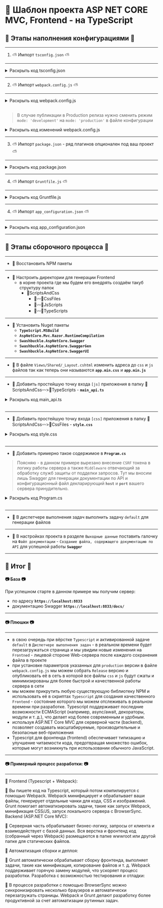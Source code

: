 # 🌁 Шаблон проекта ASP NET CORE MVC, Frontend - на TypeScript

## 🎇 Этапы наполнения конфигурациями 🎇

---
1. ⛅ Импорт `tsconfig.json` ⛅
---

<details>
<summary>Раскрыть код tsconfig.json</summary>

```json
{
    "compilerOptions": {
        "target": "es2016", // Устанавливает уровень JavaScript, в который компилируется TypeScript (в данном случае ES2016).
        "module": "es6", // Определяет, какой модульный формат используется в процессе компиляции (ES6 модули).
        "moduleResolution": "node", // Способ разрешения модулей. В данном случае используется разрешение как в Node.js.
        "jsx": "preserve", // Как компилировать JSX. В данном случае оставляем JSX без изменений.
        "declaration": false, // Указывает, генерировать ли файлы типов (.d.ts). Здесь это отключено.
        "removeComments": true, // Указывает, что комментарии должны быть удалены из скомпилированного кода.
        "noImplicitAny": false, // Отключает предупреждения о неявных типах `any` в коде.
        "noEmitOnError": true, // Указывает, что компиляция должна быть остановлена, если есть ошибки.
        "sourceMap": true, // Генерирует карты исходных кодов для упрощения отладки.
        "esModuleInterop": true, // Включает совместимость с модулями ES при импорте CommonJS модулей.
        "experimentalDecorators": true, // Включает поддержку экспериментальных декораторов в TypeScript.
        "emitDecoratorMetadata": true, // Включает генерацию метаданных для декораторов, которые могут использоваться в таких библиотеках как TypeORM или Angular.
        "outDir": "ScriptsAndCss/JsScripts", // Указывает директорию для сохранения скомпилированных файлов.
        "lib": [ "es2016", "dom" ] // Указывает библиотеки, которые будут включены при компиляции (ES2016 и DOM).
    },
    "exclude": [
        "node_modules" // Исключает папку node_modules из процесса компиляции.
    ]
}
```

</details>

---
2. ⛅ Импорт `webpack.config.js` ⛅
---

<details>
<summary>Раскрыть код webpack.config.js</summary>

```js
const path = require('path');
const MiniCssExtractPlugin = require('mini-css-extract-plugin');
const CssMinimizerPlugin = require('css-minimizer-webpack-plugin'); 
const TerserPlugin = require('terser-webpack-plugin');  // Импортируем TerserPlugin

module.exports = {
    entry: {
        app: './ScriptsAndCss/TypeScripts/main_api.ts', // Точка входа для JavaScript
        styles: './ScriptsAndCss/CssFiles/styles.css'   // Точка входа для CSS (может быть любой CSS-файл)
    },
    output: {
        path: path.resolve(__dirname, 'wwwroot/js'),
        filename: '[name].min.js' // Используем [name] для динамического имени файла
    },
    resolve: {
        extensions: ['.ts', '.js', '.css'] // Добавили .css
    },
    module: {
        rules: [
            {
                test: /\.ts$/,
                use: 'ts-loader',
                exclude: /node_modules/
            },
            {
                test: /\.css$/,
                use: [
                    MiniCssExtractPlugin.loader, // Извлекает CSS в отдельные файлы
                    'css-loader'               // Обрабатывает @import и url()
                ]
            }
        ]
    },
    plugins: [
        new MiniCssExtractPlugin({
            filename: '../css/app.min.css' // Куда Webpack должен поместить CSS-файл
        })
    ],
    mode: 'development',
    watch: true,
};
```

</details>
<br>

> В случае публикации в Production релиза нужно сменить режим `mode: 'development'` на `mode: 'production'` в файле конфигурации

<details>
<summary>Раскрыть код изменений webpack.config.js</summary>

```js
mode: 'production',  // Изменен режим на production для минимизации
optimization: {
    minimize: true,  // Включаем минимизацию
    minimizer: [
        new TerserPlugin(),  // Плагин для минимизации JS
        new CssMinimizerPlugin()  // Плагин для минимизации CSS
    ]
},
```

</details>

---
3. ⛅ Импорт `package.json` - ряд плагинов опционален под ваш проект ⛅
---

<details>
<summary>Раскрыть код package.json</summary>

```json
{
  "version": "1.0.0",
  "name": "asp.net",
  "private": true,
  "devDependencies": {
    "css-minimizer-webpack-plugin": "7.0.0",
    "terser-webpack-plugin": "5.3.12",
    "cytoscape": "^3.31.0",
    "cytoscape-cose-bilkent": "4.1.0",
    "grunt": "1.4.1",
    "style-loader": "^4.0.0",
    "css-loader": "^7.1.2",
    "mini-css-extract-plugin": "^2.9.2",
    "grunt-webpack": "^7.0.0",
    "webpack-cli": "^6.0.1",
    "ts-loader": "^9.5.2",
    "browser-sync": "^3.0.3",
    "grunt-browser-sync": "^2.2.0",
    "grunt-contrib-clean": "2.0.0",
    "grunt-contrib-concat": "2.0.0",
    "grunt-contrib-cssmin": "5.0.0",
    "grunt-contrib-uglify": "5.0.1",
    "grunt-contrib-watch": "1.1.0",
    "grunt-ts": "6.0.0-beta.22"
  },
  "dependencies": {
    "cytoscape": "^3.31.0"
  },
  "comments": {
    "version": "Указывает текущую версию вашего проекта.",
    "name": "Имя вашего проекта.",
    "private": "Указывает, что проект является приватным и не должен быть опубликован в npm.",
    "devDependencies": {
      "css-minimizer-webpack-plugin": "Плагин для минимизации CSS файлов в процессе сборки Webpack.",
      "terser-webpack-plugin": "Плагин для минимизации JavaScript с использованием Terser.",
      "cytoscape": "Библиотека для работы с графами и сетями.",
      "cytoscape-cose-bilkent": "Плагин для Cytoscape, который добавляет алгоритм планирования расположения узлов.",
      "grunt": "Система автоматизации задач для Node.js, например, для сборки, минификации и тестирования.",
      "style-loader": "Лоадер для инжекции CSS в DOM через теги `<style>` в процессе сборки.",
      "css-loader": "Лоадер для обработки CSS файлов и поддержки импорта других CSS или стилей.",
      "mini-css-extract-plugin": "Плагин для извлечения CSS в отдельные файлы, что улучшает производительность.",
      "grunt-webpack": "Плагин для интеграции Webpack с системой Grunt.",
      "webpack-cli": "CLI для работы с Webpack, позволяет запускать сборку через командную строку.",
      "ts-loader": "Лоадер для загрузки TypeScript файлов в Webpack.",
      "browser-sync": "Инструмент для синхронизации браузеров и автоперезагрузки в процессе разработки.",
      "grunt-browser-sync": "Плагин для интеграции BrowserSync с Grunt.",
      "grunt-contrib-clean": "Плагин для удаления файлов или папок перед выполнением задач.",
      "grunt-contrib-concat": "Плагин для конкатенации (объединения) файлов в один.",
      "grunt-contrib-cssmin": "Плагин для сжатия CSS файлов.",
      "grunt-contrib-uglify": "Плагин для сжатия JavaScript файлов (использует UglifyJS).",
      "grunt-contrib-watch": "Плагин для отслеживания изменений файлов и автоматического выполнения задач.",
      "grunt-ts": "Плагин для компиляции TypeScript файлов в Grunt."
    }
  }
}
```

</details>

---
4. ⛅ Импорт `Gruntfile.js` ⛅
---

<details>
<summary>Раскрыть код Gruntfile.js</summary>

```js
const webpackConfig = require('./webpack.config.js');

module.exports = function (grunt) {
    grunt.initConfig({
        webpack: {
            options: webpackConfig,
            build: {
            }
        },
        browserSync: {
            dev: {
                bsFiles: {
                    src: [
                        'wwwroot/css/*.css',
                        'wwwroot/js/app.min.js', // Webpack создает app.min.js
                        'Views/**/*.cshtml'
                    ]
                },
                options: {
                    watchTask: true,
                    proxy: "localhost:5000" // Замените на свой локальный адрес
                }
            }
        },
        watch: {
            ts: {
                files: ['ScriptsAndCss/TypeScripts/**/*.ts'],
                tasks: ['webpack:build'], // Webpack компилирует и собирает
                options: {
                    spawn: false,
                },
            },
            bsReload: {
                files: ['wwwroot/css/*.css', 'wwwroot/js/app.min.js', 'Views/**/*.cshtml'],
                options: {
                    reload: true
                }
            }
        },
        clean: ["wwwroot/css/*", "wwwroot/js/*", "ScriptsAndCss/Combined/*"],
        cssmin: { //сжатие CSS
            css: {
                src: ["ScriptsAndCss/CssFiles/*"], //какой файл сжимать
                dest: "wwwroot/css/app.min.css" //сжатый выходной файл
            }
        },
    });

    grunt.loadNpmTasks('grunt-webpack');
    grunt.loadNpmTasks('grunt-browser-sync');
    grunt.loadNpmTasks('grunt-contrib-watch');
    grunt.loadNpmTasks('grunt-contrib-clean');
    grunt.loadNpmTasks('grunt-contrib-cssmin');

    grunt.registerTask("build", ["clean", "webpack:build", "cssmin"]);
    grunt.registerTask("default", ["build", "browserSync:dev", "watch"]);
};
```

</details>

---
4. ⛅ Импорт `app_configuration.json` ⛅
---

<details>
<summary>Раскрыть код app_configuration.json</summary>

```json
{
  "appSettings": {
    "appHost": "localhost:8833"
  }
}
```

</details>

---

## 🎇 Этапы сборочного процесса 🎇 

---
- 🌋 Восстановить NPM пакеты
---
- 🌋 Настроить директории для генерации Frontend
    - в корне проекта где мы будем его внедрять создаём такуб структуру папок
        - 📁ScriptsAndCss      
            - 📁〰️📁CssFiles     
            - 📁〰️📁JsScripts    
            - 📁〰️📁TypeScripts 
---
- 🌋 Установить Nuget пакеты
    - **`TypeScript.MSBuild`**
    - **`AspNetCore.Mvc.Razor.RuntimeCompilation`**
    - **`Swashbuckle.AspNetCore.Swagger`**
    - **`Swashbuckle.AspNetCore.SwaggerGen`**
    - **`Swashbuckle.AspNetCore.SwaggerUI`**
---
- 🌋 В файле `Views/Shared/_Layout.cshtml` изменить адреса до `css` и `js` файлов так как теперь они называются **`app.min.css`** и **`app.min.js`**
---
- 🌋 Добавить простейшую точку входа `[js]` приложения в папку 📁ScriptsAndCss〰️>📁TypeScripts  - **`main_api.ts`** 

<details>
<summary>Раскрыть код main_api.ts</summary>

```ts
(() => {
    //по загрузке окна
    window.addEventListener("load", async () => {
        //получаем текущий URL
        const currentUrl = new URL(document.location.href);

        //получаем путь из URL
        const pathname = currentUrl.pathname.toLowerCase();

        //разбиваем пути URL на части
        const partsPath = pathname.split("/");

        //смотрим путь
        switch (partsPath[1]) {
            case "": //страница авторизации
            {

            }
            break;
            default:
                break;
        }
    }
})();
```

</details>
<br>

---
- 🌋 Добавить простейшую точку входа `[css]` приложения в папку 📁ScriptsAndCss〰️>📁CssFiles  - **`style.css`** 


<details>
<summary>Раскрыть код style.css</summary>

```ts
// ваши стили - скопируйте из wwwroot то что там было
```

</details>
<br>

---
- 🌋 Добавить примерно такое содержимое в **`Program.cs`**
> Поясняю - в данном примере вырезано внесение `CSRF` токена в логику работы сервера а также `Middleware` отвечающий за обработку служб защиты от подделки запросов. Тут мы вносим лишь Swagger для генерации документации по API и конфигурационный файл декларирующий **`host`** и **`port`** вашего сервера принудительно.

<details>
<summary>Раскрыть код Program.cs</summary>

```cs
using System.Reflection;
using System.Text.Json;

using Microsoft.AspNetCore.Mvc;
using Microsoft.OpenApi.Models;

var builder = WebApplication.CreateBuilder(args);

builder.Configuration.SetBasePath(Directory.GetCurrentDirectory())
    .AddJsonFile($"{LoggingExtensions.AppDir}/app_configuration.json");

builder.WebHost.UseUrls($"https://{builder.Configuration["appSettings:appHost"]}");

builder.Services.AddControllersWithViews();

#region В этом регионе объявляем сервисы 

// Например
// builder.Services.AddSingleton<ICashService, CashService>();

#endregion

builder.Services.Configure<JsonOptions>(options =>
{
    options.JsonSerializerOptions.WriteIndented = true; //для красивого форматирования
    options.JsonSerializerOptions.PropertyNamingPolicy = JsonNamingPolicy.CamelCase;
});

builder.Services.AddSwaggerGen(options =>
{
    options.SwaggerDoc("v1", new OpenApiInfo
    {
        Title = "App API",
        Version = "1.0.0",
        Description = "Информация об API",
        Contact = new OpenApiContact
        {
            Name = "Dvurechensky"
        }
    });
    var xmlFile = $"{Assembly.GetExecutingAssembly().GetName().Name}.xml";
    var xmlPath = Path.Combine(AppContext.BaseDirectory, xmlFile);
    options.IncludeXmlComments(xmlPath);
});

var app = builder.Build();

if (!app.Environment.IsDevelopment())
{
    app.UseExceptionHandler("/Home/Error");
    app.UseHsts();
}
else
{
    app.UseSwagger();
    app.UseSwaggerUI(c =>
    {
        c.SwaggerEndpoint("/swagger/v1/swagger.json", "Документация");
        c.RoutePrefix = "docs";
    });
    app.UseDeveloperExceptionPage(); //используем страницу исключений
}

// app.UseHttpsRedirection();

app.UseStaticFiles();
app.UseRouting();

app.UseAuthorization();

app.MapControllerRoute(
    name: "default",
    pattern: "{controller=Home}/{action=Index}/{id?}");

app.Run();
```

</details>
<br>

---
- 🌋 В диспетчере выполнения задач выполнить задачу `default` для генерации файлов
---
- 🌋 В настройках проекта в разделе `Выходные данные` поставить галочку на `Файл документации` - `Создание файла, содержащего документацию по API` для успешной работы **`Swagger`**
---

## 🎇 Итог 🎇

#### 📷 База 📷
При успешном старте в данном примере мы получим сервер:
- по адресу **`https://localhost:8833`** 
- документацию Swagger **`https://localhost:8833/docs/`**
---
#### 📷 Плюшки 📷 
---
- в свою очередь при вёрстке `Typescript` и активированной задаче `default` в `Диспетчере выполнения задач` - в реальном времени будет перезагружаться страница и мы увидим новые изменения на `Frontned` - лицевой стороне Web-сервера после каждого сохранения файла в проекте
- при установке параметров указанных для `production` версии в файле `webpack.config.js` мы можем собрать `Release` версию и опубликовать её в сеть в которой все файлы `css` и `js` будут сжаты и минимизированы для более быстрой и качественной работы сервера в сети
- мы можем прикрутить любую существующую библиотеку NPM и использовать её в скриптах `Typescript` для создания качественного `Frontend` - состояние которого мы можем отслеживать в реальном времени при разработке. Typescript поддерживает последние возможности ECMAScript (например, async/await, декораторы, модули и т. д.), что делает код более современным и удобным.
- используя ASP.NET Core MVC для серверной части (backend), позволяет создавать масштабируемые, производительные и безопасные веб-приложения 
- Typescript для фронтенда (frontend) обеспечивает типизацию и улучшение читаемости кода, предотвращая множество ошибок, которые могут возникнуть при использовании обычного JavaScript.
---
#### 📷 Примерный процесс разработки: 📷
---
🎃 Frontend (Typescript + Webpack):

🎈 Вы пишете код на Typescript, который потом компилируется с помощью Webpack.
Webpack минифицирует и обрабатывает ваши файлы, генерирует отдельные чанки для кода, CSS и изображений.
Grunt помогает автоматизировать задачи, такие как запуск Webpack, минификация CSS/JS, запуск локального сервера с BrowserSync.
Backend (ASP.NET Core MVC):

🎈 Серверная часть обрабатывает бизнес-логику, запросы от клиента и взаимодействует с базой данных.
Вся верстка и фронтенд код (собранный через Webpack) размещаются в папке wwwroot или другой папке для статических файлов.

🎃 Автоматизация сборки и деплоя:

🎈 Grunt автоматически обрабатывает сборку фронтенда, выполняет задачи, такие как минификация, копирование файлов и т. д.
Webpack поддерживает горячую замену модулей, что ускоряет процесс разработки.
Разработка с возможностью тестирования и отладки:

🎈 В процессе разработки с помощью BrowserSync можно синхронизировать несколько браузеров и автоматически перезагружать страницы.
Webpack и Grunt делают разработку более продуктивной за счет автоматизации рутинных задач.
